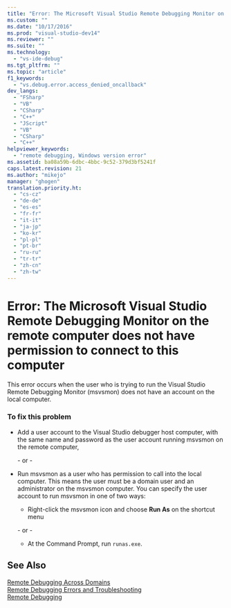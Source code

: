 ```yaml
---
title: "Error: The Microsoft Visual Studio Remote Debugging Monitor on the remote computer does not have permission to connect to this computer"
ms.custom: ""
ms.date: "10/17/2016"
ms.prod: "visual-studio-dev14"
ms.reviewer: ""
ms.suite: ""
ms.technology: 
  - "vs-ide-debug"
ms.tgt_pltfrm: ""
ms.topic: "article"
f1_keywords: 
  - "vs.debug.error.access_denied_oncallback"
dev_langs: 
  - "FSharp"
  - "VB"
  - "CSharp"
  - "C++"
  - "JScript"
  - "VB"
  - "CSharp"
  - "C++"
helpviewer_keywords: 
  - "remote debugging, Windows version error"
ms.assetid: ba08a59b-6dbc-4bbc-9c52-379d3bf5241f
caps.latest.revision: 21
ms.author: "mikejo"
manager: "ghogen"
translation.priority.ht: 
  - "cs-cz"
  - "de-de"
  - "es-es"
  - "fr-fr"
  - "it-it"
  - "ja-jp"
  - "ko-kr"
  - "pl-pl"
  - "pt-br"
  - "ru-ru"
  - "tr-tr"
  - "zh-cn"
  - "zh-tw"
---
```

# Error: The Microsoft Visual Studio Remote Debugging Monitor on the remote computer does not have permission to connect to this computer
This error occurs when the user who is trying to run the Visual Studio Remote Debugging Monitor (msvsmon) does not have an account on the local computer.  
  
### To fix this problem  
  
-   Add a user account to the Visual Studio debugger host computer, with the same name and password as the user account running msvsmon on the remote computer,  
  
     \- or -  
  
-   Run msvsmon as a user who has permission to call into the local computer. This means the user must be a domain user and an administrator on the msvsmon computer. You can specify the user account to run msvsmon in one of two ways:  
  
    -   Right-click the msvsmon icon and choose **Run As** on the shortcut menu  
  
     \- or -  
  
    -   At the Command Prompt, run `runas.exe`.  
  
## See Also  
 [Remote Debugging Across Domains](../Topic/Remote%20Debugging%20Across%20Domains.md)   
 [Remote Debugging Errors and Troubleshooting](../debugger/remote-debugging-errors-and-troubleshooting.md)   
 [Remote Debugging](../debugger/remote-debugging.md)